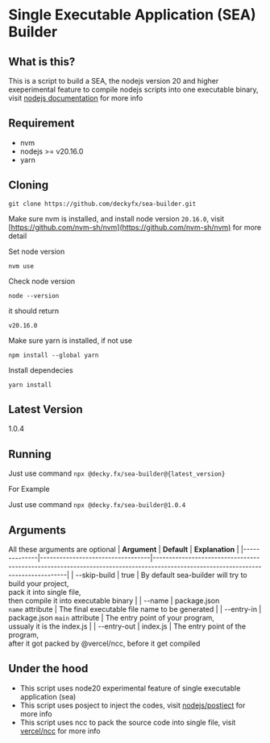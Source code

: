 # Single Executable Application (SEA) Builder

## What is this?

This is a script to build a SEA, the nodejs version 20 and higher exeperimental feature to compile nodejs scripts into one executable binary, visit [nodejs documentation](https://nodejs.org/api/single-executable-applications.html) for more info

## Requirement

- nvm
- nodejs >= v20.16.0
- yarn

## Cloning

`git clone https://github.com/deckyfx/sea-builder.git`

Make sure nvm is installed, and install node version `20.16.0`, visit [https://github.com/nvm-sh/nvm](https://github.com/nvm-sh/nvm) for more detail

Set node version

`nvm use`

Check node version

`node --version`

it should return

`v20.16.0`

Make sure yarn is installed, if not use

`npm install --global yarn`

Install dependecies

`yarn install`

## Latest Version

1.0.4

## Running

Just use command `npx @decky.fx/sea-builder@{latest_version}`

For Example

Just use command `npx @decky.fx/sea-builder@1.0.4`

## Arguments

All these arguments are optional
| **Argument** | **Default** | **Explanation** |
|--------------|----------------------------------|---------------------------------------------------------------------------------------------------------------------------------|
| --skip-build | true | By default sea-builder will try to build your project, <br>pack it into single file, <br>then compile it into executable binary |
| --name | package.json<br>`name` attribute | The final executable file name to be generated |
| --entry-in | package.json `main` attribute | The entry point of your program, <br>ussualy it is the index.js |
| --entry-out | index.js | The entry point of the program, <br>after it got packed by @vercel/ncc, before it get compiled

## Under the hood

- This script uses node20 experimental feature of single executable application (sea)
- This script uses posject to inject the codes, visit [nodejs/postject](https://github.com/nodejs/postject) for more info
- This script uses ncc to pack the source code into single file, visit [vercel/ncc](https://github.com/vercel/ncc) for more info
